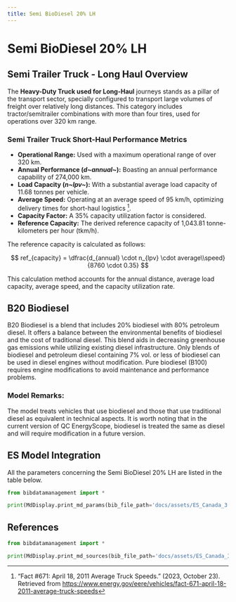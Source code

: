 ```yaml
---
title: Semi BioDiesel 20% LH
---
```


# Semi BioDiesel 20% LH

## Semi Trailer Truck - Long Haul Overview

The **Heavy-Duty Truck used for Long-Haul** journeys stands as a pillar
of the transport sector, specially configured to transport large volumes
of freight over relatively long distances. This category includes
tractor/semitrailer combinations with more than four tires, used for
operations over 320 km range.

### Semi Trailer Truck Short-Haul Performance Metrics

- **Operational Range:** Used with a maximum operational range of over
  320 km.
- **Annual Performance (*d~annual~*):** Boasting
  an annual performance capability of 274,000 km.
- **Load Capacity (*n~lpv~*):** With a substantial
  average load capacity of 11.68 tonnes per vehicle.
- **Average Speed:** Operating at an average speed of 95 km/h,
  optimizing delivery times for short-haul logistics [^1].
- **Capacity Factor:** A 35% capacity utilization factor is
  considered.
- **Reference Capacity:** The derived reference capacity of 1,043.81
  tonne-kilometers per hour (tkm/h).

The reference capacity is calculated as follows:

$$
ref_{capacity} = \dfrac{d_{annual} \cdot n_{lpv} \cdot average\\speed}{8760 \cdot 0.35}
$$

This calculation method accounts for the annual distance, average load
capacity, average speed, and the capacity utilization rate.

[^1]: “Fact \#671: April 18, 2011 Average Truck Speeds.” (2023,
October 23). Retrieved from
<https://www.energy.gov/eere/vehicles/fact-671-april-18-2011-average-truck-speeds>

## B20 Biodiesel

B20 Biodiesel is a blend that includes 20% biodiesel with 80% petroleum
diesel. It offers a balance between the environmental benefits of
biodiesel and the cost of traditional diesel. This blend aids in
decreasing greenhouse gas emissions while utilizing existing diesel
infrastructure. Only blends of biodiesel and petroleum diesel containing
7% vol. or less of biodiesel can be used in diesel engines without
modification. Pure biodiesel (B100) requires engine modifications to
avoid maintenance and performance problems.

### Model Remarks:

The model treats vehicles that use biodiesel and those that use
traditional diesel as equivalent in technical aspects. It is worth
noting that in the current version of QC EnergyScope, biodiesel is
treated the same as diesel and will require modification in a future
version.

## ES Model Integration

All the parameters concerning the Semi BioDiesel 20% LH are listed in
the table below.

```python exec="on"
from bibdatamanagement import *

print(MdDisplay.print_md_params(bib_file_path='docs/assets/ES_Canada_3.bib',filter_entry='SEMI_LH_BIODIESEL_B20'))
```

## References

```python exec="on"
from bibdatamanagement import *

print(MdDisplay.print_md_sources(bib_file_path='docs/assets/ES_Canada_3.bib',filter_entry='SEMI_LH_BIODIESEL_B20'))
```
